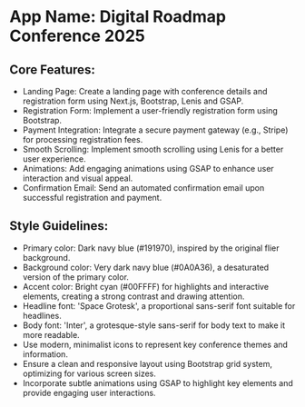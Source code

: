 # **App Name**: Digital Roadmap Conference 2025

## Core Features:

- Landing Page: Create a landing page with conference details and registration form using Next.js, Bootstrap, Lenis and GSAP.
- Registration Form: Implement a user-friendly registration form using Bootstrap.
- Payment Integration: Integrate a secure payment gateway (e.g., Stripe) for processing registration fees.
- Smooth Scrolling: Implement smooth scrolling using Lenis for a better user experience.
- Animations: Add engaging animations using GSAP to enhance user interaction and visual appeal.
- Confirmation Email: Send an automated confirmation email upon successful registration and payment.

## Style Guidelines:

- Primary color: Dark navy blue (#191970), inspired by the original flier background.
- Background color: Very dark navy blue (#0A0A36), a desaturated version of the primary color.
- Accent color: Bright cyan (#00FFFF) for highlights and interactive elements, creating a strong contrast and drawing attention.
- Headline font: 'Space Grotesk', a proportional sans-serif font suitable for headlines.
- Body font: 'Inter', a grotesque-style sans-serif for body text to make it more readable.
- Use modern, minimalist icons to represent key conference themes and information.
- Ensure a clean and responsive layout using Bootstrap grid system, optimizing for various screen sizes.
- Incorporate subtle animations using GSAP to highlight key elements and provide engaging user interactions. 